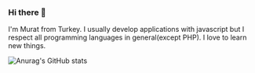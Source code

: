 ### Hi there 👋

I'm Murat from Turkey. I usually develop applications with javascript but I respect all programming languages in general(except PHP). I love to learn new things.

![Anurag's GitHub stats](https://github-readme-stats.vercel.app/api?username=MuratAkbaba006&hide=contribs,prs)

